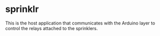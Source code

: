 # sprinklr
This is the host application that communicates with the Arduino layer to control the relays attached to the sprinklers.

